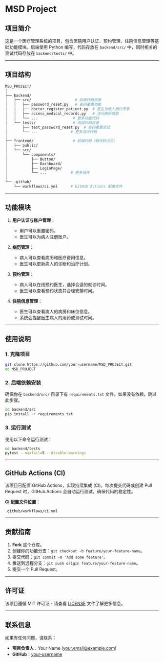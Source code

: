 
# MSD Project

## 项目简介
这是一个医疗管理系统的项目，包含医院用户认证、预约管理、住院信息管理等基础功能模块。后端使用 Python 编写，代码存放在 `backend/src/` 中，同时相关的测试代码存放在 `backend/tests/` 中。

---

## 项目结构

```bash
MSD_PROJECT/
│
├── backend/
│   ├── src/                    # 后端代码目录
│   │   ├── password_reset.py   # 密码重置功能
│   │   ├── doctor_register_patient.py  # 医生为病人预约专家
│   │   ├── access_medical_records.py   # 访问病历信息
│   │   └── ...                # 更多功能代码
│   └── tests/                 # 测试代码目录
│       ├── test_password_reset.py  # 密码重置测试
│       └── ...               # 更多测试代码
│
├── frontend/                  # 前端代码（假代码占位）
│   ├── public/
│   └── src/
│       └── components/
│           ├── Button/
│           ├── Dashboard/
│           ├── LoginPage/
│           └── ...           # 更多组件
│
└── .github/
    └── workflows/ci.yml      # GitHub Actions 配置文件
```

---

## 功能模块
1. **用户认证与账户管理**：
   - 用户可以重置密码。
   - 医生可以为病人注册账户。

2. **病历管理**：
   - 病人可以查看病历和医疗费用信息。
   - 医生可以更新病人的诊断和治疗计划。

3. **预约管理**：
   - 病人可以在线预约医生，选择合适的就诊时间。
   - 医生可以查看预约状态并合理安排时间。

4. **住院信息管理**：
   - 医生可以查看病人的病房和床位信息。
   - 系统会提醒医生病人的用药或测试时间。

---

## 使用说明

### 1. 克隆项目

```bash
git clone https://github.com/your-username/MSD_PROJECT.git
cd MSD_PROJECT
```

### 2. 后端依赖安装

确保你在 `backend/src/` 目录下有 `requirements.txt` 文件。如果没有依赖，跳过此步骤。

```bash
cd backend/src
pip install -r requirements.txt
```

### 3. 运行测试

使用以下命令运行测试：

```bash
cd backend/tests
pytest --maxfail=5 --disable-warnings
```

---

## GitHub Actions (CI)

该项目已配置 GitHub Actions，实现持续集成 (CI)。每次提交代码或创建 Pull Request 时，GitHub Actions 会自动运行测试，确保代码的稳定性。

**CI 配置文件位置**：
```
.github/workflows/ci.yml
```

---

## 贡献指南

1. **Fork** 这个仓库。
2. 创建你的功能分支：`git checkout -b feature/your-feature-name`。
3. 提交代码：`git commit -m 'Add some feature'`。
4. 推送到远程分支：`git push origin feature/your-feature-name`。
5. 提交一个 Pull Request。

---

## 许可证

该项目遵循 MIT 许可证 - 请查看 [LICENSE](LICENSE) 文件了解更多信息。

---

## 联系信息

如果有任何问题，请联系：
- **项目负责人**：Your Name (your.email@example.com)  
- **GitHub**：[your-username](https://github.com/your-username)
